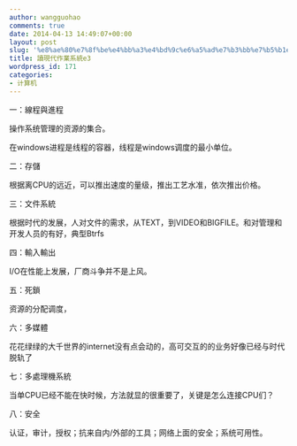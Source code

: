 ```yaml
---
author: wangguohao
comments: true
date: 2014-04-13 14:49:07+00:00
layout: post
slug: '%e8%ae%80%e7%8f%be%e4%bb%a3%e4%bd%9c%e6%a5%ad%e7%b3%bb%e7%b5%b1e3'
title: 讀現代作業系統e3
wordpress_id: 171
categories:
- 计算机
---
```


一：線程與進程

操作系统管理的资源的集合。

在windows进程是线程的容器，线程是windows调度的最小单位。

二：存儲

根据离CPU的远近，可以推出速度的量级，推出工艺水准，依次推出价格。

三：文件系統

根据时代的发展，人对文件的需求，从TEXT，到VIDEO和BIGFILE。和对管理和开发人员的有好，典型Btrfs

四：輸入輸出

I/O在性能上发展，厂商斗争并不是上风。

五：死鎖

资源的分配调度，

六：多媒體

花花绿绿的大千世界的internet没有点会动的，高可交互的的业务好像已经与时代脱轨了

七：多處理機系統

当单CPU已经不能在快时候，方法就显的很重要了，关键是怎么连接CPU们？

八：安全

认证，审计，授权；抗来自内/外部的工具；网络上面的安全；系统可用性。

